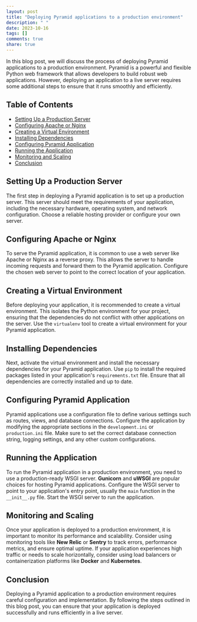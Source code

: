 ```yaml
---
layout: post
title: "Deploying Pyramid applications to a production environment"
description: " "
date: 2023-10-16
tags: []
comments: true
share: true
---
```


In this blog post, we will discuss the process of deploying Pyramid applications to a production environment. Pyramid is a powerful and flexible Python web framework that allows developers to build robust web applications. However, deploying an application to a live server requires some additional steps to ensure that it runs smoothly and efficiently.

## Table of Contents
- [Setting Up a Production Server](#setting-up-a-production-server)
- [Configuring Apache or Nginx](#configuring-apache-or-nginx)
- [Creating a Virtual Environment](#creating-a-virtual-environment)
- [Installing Dependencies](#installing-dependencies)
- [Configuring Pyramid Application](#configuring-pyramid-application)
- [Running the Application](#running-the-application)
- [Monitoring and Scaling](#monitoring-and-scaling)
- [Conclusion](#conclusion)

## Setting Up a Production Server

The first step in deploying a Pyramid application is to set up a production server. This server should meet the requirements of your application, including the necessary hardware, operating system, and network configuration. Choose a reliable hosting provider or configure your own server.

## Configuring Apache or Nginx

To serve the Pyramid application, it is common to use a web server like Apache or Nginx as a reverse proxy. This allows the server to handle incoming requests and forward them to the Pyramid application. Configure the chosen web server to point to the correct location of your application.

## Creating a Virtual Environment

Before deploying your application, it is recommended to create a virtual environment. This isolates the Python environment for your project, ensuring that the dependencies do not conflict with other applications on the server. Use the `virtualenv` tool to create a virtual environment for your Pyramid application.

## Installing Dependencies

Next, activate the virtual environment and install the necessary dependencies for your Pyramid application. Use `pip` to install the required packages listed in your application's `requirements.txt` file. Ensure that all dependencies are correctly installed and up to date.

## Configuring Pyramid Application

Pyramid applications use a configuration file to define various settings such as routes, views, and database connections. Configure the application by modifying the appropriate sections in the `development.ini` or `production.ini` file. Make sure to set the correct database connection string, logging settings, and any other custom configurations.

## Running the Application

To run the Pyramid application in a production environment, you need to use a production-ready WSGI server. **Gunicorn** and **uWSGI** are popular choices for hosting Pyramid applications. Configure the WSGI server to point to your application's entry point, usually the `main` function in the `__init__.py` file. Start the WSGI server to run the application.

## Monitoring and Scaling

Once your application is deployed to a production environment, it is important to monitor its performance and scalability. Consider using monitoring tools like **New Relic** or **Sentry** to track errors, performance metrics, and ensure optimal uptime. If your application experiences high traffic or needs to scale horizontally, consider using load balancers or containerization platforms like **Docker** and **Kubernetes**.

## Conclusion

Deploying a Pyramid application to a production environment requires careful configuration and implementation. By following the steps outlined in this blog post, you can ensure that your application is deployed successfully and runs efficiently in a live server.